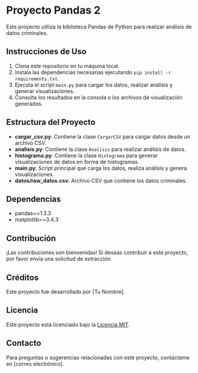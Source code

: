 # Proyecto Pandas 2

Este proyecto utiliza la biblioteca Pandas de Python para realizar análisis de datos criminales.

## Instrucciones de Uso

1. Clona este repositorio en tu máquina local.
2. Instala las dependencias necesarias ejecutando `pip install -r requirements.txt`.
3. Ejecuta el script `main.py` para cargar los datos, realizar análisis y generar visualizaciones.
4. Consulta los resultados en la consola o los archivos de visualización generados.

## Estructura del Proyecto

- **cargar_csv.py**: Contiene la clase `CargarCSV` para cargar datos desde un archivo CSV.
- **analisis.py**: Contiene la clase `Analisis` para realizar análisis de datos.
- **histograma.py**: Contiene la clase `Histograma` para generar visualizaciones de datos en forma de histogramas.
- **main.py**: Script principal que carga los datos, realiza análisis y genera visualizaciones.
- **datos/raw_datos.csv**: Archivo CSV que contiene los datos criminales.

## Dependencias

- pandas==1.3.3
- matplotlib==3.4.3

## Contribución

¡Las contribuciones son bienvenidas! Si deseas contribuir a este proyecto, por favor envía una solicitud de extracción.

## Créditos

Este proyecto fue desarrollado por [Tu Nombre].

## Licencia

Este proyecto está licenciado bajo la [Licencia MIT](LICENSE).

## Contacto

Para preguntas o sugerencias relacionadas con este proyecto, contáctame en [correo electrónico].
